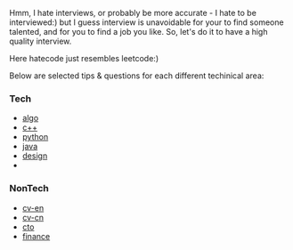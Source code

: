 Hmm, I hate interviews, or probably be more accurate - I hate to be interviewed:) but I guess interview is unavoidable for your to find someone talented, and for you to find a job you like. So, let's do it to have a high quality interview.

Here hatecode just resembles leetcode:)


Below are selected tips & questions for each different techinical area:
### Tech
* [algo](algo/README.md)
* [c++](c++/README.md)
* [python](python/README.md)
* [java](java/README.md)
* [design](design/README.md)
* 
### NonTech
* [cv-en](cv/en.md)
* [cv-cn](cv/cn.md)
* [cto](cto/README.md)
* [finance](finance/README.md)
